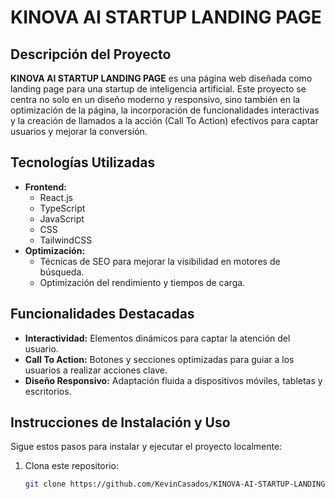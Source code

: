 # KINOVA AI STARTUP LANDING PAGE

## Descripción del Proyecto
**KINOVA AI STARTUP LANDING PAGE** es una página web diseñada como landing page para una startup de inteligencia artificial. Este proyecto se centra no solo en un diseño moderno y responsivo, sino también en la optimización de la página, la incorporación de funcionalidades interactivas y la creación de llamados a la acción (Call To Action) efectivos para captar usuarios y mejorar la conversión.

## Tecnologías Utilizadas
- **Frontend:**
  - React.js
  - TypeScript
  - JavaScript
  - CSS
  - TailwindCSS
- **Optimización:**
  - Técnicas de SEO para mejorar la visibilidad en motores de búsqueda.
  - Optimización del rendimiento y tiempos de carga.

## Funcionalidades Destacadas
- **Interactividad:** Elementos dinámicos para captar la atención del usuario.
- **Call To Action:** Botones y secciones optimizadas para guiar a los usuarios a realizar acciones clave.
- **Diseño Responsivo:** Adaptación fluida a dispositivos móviles, tabletas y escritorios.

## Instrucciones de Instalación y Uso
Sigue estos pasos para instalar y ejecutar el proyecto localmente:

1. Clona este repositorio:
   ```bash
   git clone https://github.com/KevinCasados/KINOVA-AI-STARTUP-LANDING-PAGE.git
